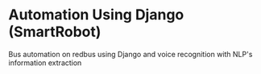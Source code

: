 # Automation Using Django (SmartRobot)
Bus automation on redbus using Django and voice recognition with NLP's information extraction
